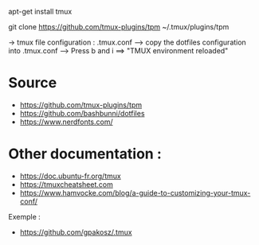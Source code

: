 apt-get install tmux

git clone https://github.com/tmux-plugins/tpm ~/.tmux/plugins/tpm

-> tmux file configuration :
.tmux.conf
--> copy the dotfiles configuration into .tmux.conf
--> Press b and i ==> "TMUX environment reloaded"


# Source

- https://github.com/tmux-plugins/tpm
- https://github.com/bashbunni/dotfiles
- https://www.nerdfonts.com/


# Other documentation :

- https://doc.ubuntu-fr.org/tmux
- https://tmuxcheatsheet.com
- https://www.hamvocke.com/blog/a-guide-to-customizing-your-tmux-conf/

Exemple :

- https://github.com/gpakosz/.tmux
